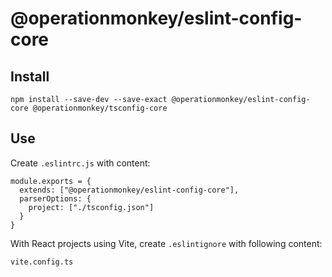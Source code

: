 # @operationmonkey/eslint-config-core

## Install

```
npm install --save-dev --save-exact @operationmonkey/eslint-config-core @operationmonkey/tsconfig-core
```

## Use

Create `.eslintrc.js` with content: 

```
module.exports = {
  extends: ["@operationmonkey/eslint-config-core"],
  parserOptions: {
    project: ["./tsconfig.json"]
  }
}
```

With React projects using Vite, create `.eslintignore` with following content: 

```
vite.config.ts
```

